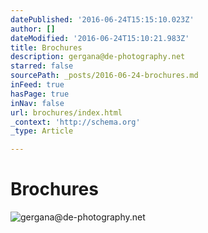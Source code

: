 ```yaml
---
datePublished: '2016-06-24T15:15:10.023Z'
author: []
dateModified: '2016-06-24T15:10:21.983Z'
title: Brochures
description: gergana@de-photography.net
starred: false
sourcePath: _posts/2016-06-24-brochures.md
inFeed: true
hasPage: true
inNav: false
url: brochures/index.html
_context: 'http://schema.org'
_type: Article

---
```

# Brochures
![gergana@de-photography.net](https://the-grid-user-content.s3-us-west-2.amazonaws.com/9323d53f-507d-49dc-9e68-baccbf237be9.png)